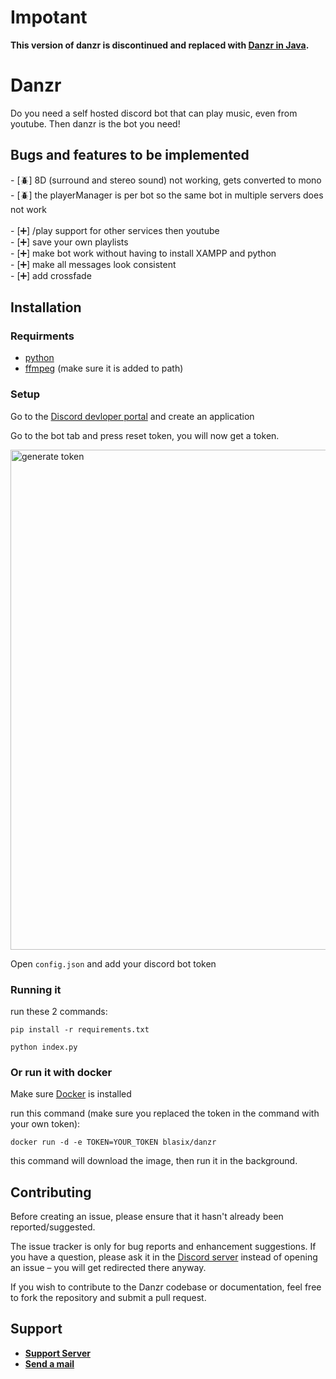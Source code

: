 # Impotant
**This version of danzr is discontinued and replaced with [Danzr in Java](https://github.com/Blasix/Danzr_Java).**

# Danzr

Do you need a self hosted discord bot that can play music, even from youtube. Then danzr is the bot you need!

<h2>Bugs and features to be implemented</h2>
- [🪲] 8D (surround and stereo sound) not working, gets converted to mono<br>
- [🪲] the playerManager is per bot so the same bot in multiple servers does not work <br><br>
- [➕] /play support for other services then youtube<br>
- [➕] save your own playlists<br>
- [➕] make bot work without having to install XAMPP and python<br>
- [➕] make all messages look consistent<br>
- [➕] add crossfade<br>

## Installation
### Requirments
- [python](https://www.python.org/)
- [ffmpeg](https://ffmpeg.org) (make sure it is added to path)
### Setup
Go to the [Discord devloper portal](https://discord.com/developers/applications/) and create an application

Go to the bot tab and press reset token, you will now get a token.

<img src="https://i.imgur.com/4SvGvb6.png" width="800" alt="generate token">

Open `config.json` and add your discord bot token
### Running it
run these 2 commands:

`pip install -r requirements.txt`

`python index.py`

### Or run it with docker
Make sure [Docker](https://docs.docker.com/get-docker/) is installed

run this command (make sure you replaced the token in the command with your own token):

`docker run -d -e TOKEN=YOUR_TOKEN blasix/danzr`

this command will download the image, then run it in the background.

## Contributing

Before creating an issue, please ensure that it hasn't already been reported/suggested.

The issue tracker is only for bug reports and enhancement suggestions. If you have a question, please ask it in the [Discord server](https://discord.gg/73fj8ez9nC) instead of opening an issue – you will get redirected there anyway.

If you wish to contribute to the Danzr codebase or documentation, feel free to fork the repository and submit a pull request.

## Support
- **[Support Server](https://discord.gg/73fj8ez9nC)**
- **[Send a mail](https://blasix.com/contact)**
